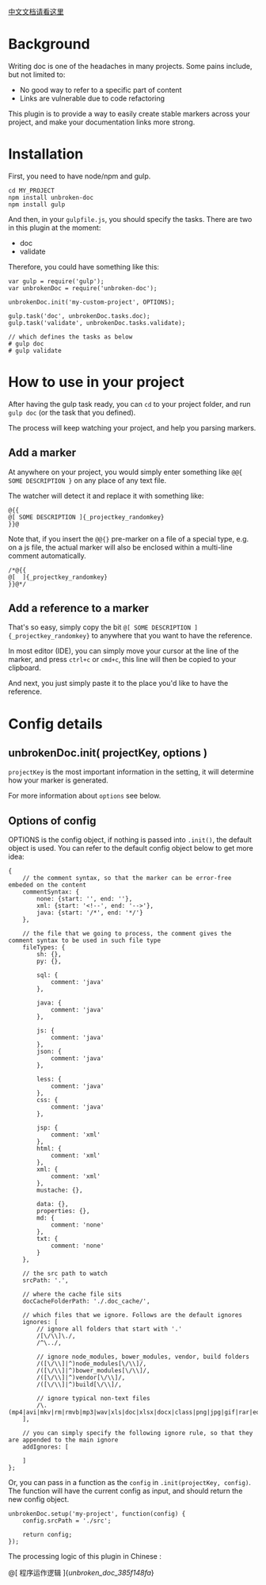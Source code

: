 [中文文档请看这里](./README_cn.md)

# Background

Writing doc is one of the headaches in many projects. Some pains include, but not limited to:
 
* No good way to refer to a specific part of content
* Links are vulnerable due to code refactoring
 
This plugin is to provide a way to easily create stable markers across your project, and make your
documentation links more strong. 

# Installation

First, you need to have node/npm and gulp.

```
cd MY_PROJECT
npm install unbroken-doc
npm install gulp
```

And then, in your `gulpfile.js`, you should specify the tasks.
There are two in this plugin at the moment:

* doc
* validate

Therefore, you could have something like this:

```
var gulp = require('gulp');
var unbrokenDoc = require('unbroken-doc');

unbrokenDoc.init('my-custom-project', OPTIONS);

gulp.task('doc', unbrokenDoc.tasks.doc);
gulp.task('validate', unbrokenDoc.tasks.validate);

// which defines the tasks as below
# gulp doc
# gulp validate
```

# How to use in your project

After having the gulp task ready, you can `cd` to your project folder, and run `gulp doc` 
(or the task that you defined).

The process will keep watching your project, and help you parsing markers.

## Add a marker

At anywhere on your project, you would simply enter something like `@@{ SOME DESCRIPTION }`
on any place of any text file. 

The watcher will detect it and replace it with something like:
```
@{{
@[ SOME DESCRIPTION ]{_projectkey_randomkey}
}}@
```

Note that, if you insert the ``@@{}`` pre-marker on a file of a special type, e.g. on a js file, 
the actual marker will also be enclosed within a multi-line comment automatically. 
```
/*@{{
@[  ]{_projectkey_randomkey}
}}@*/
```

## Add a reference to a marker

That's so easy, simply copy the bit `@[ SOME DESCRIPTION ]{_projectkey_randomkey}` to anywhere that 
you want to have the reference.

In most editor (IDE), you can simply move your cursor at the line of the marker, and press `ctrl+c`
or `cmd+c`, this line will then be copied to your clipboard. 

And next, you just simply paste it to the place you'd like to have the reference.

# Config details

## unbrokenDoc.init( projectKey, options )

`projectKey` is the most important information in the setting, it will determine how your marker is generated.

For more information about `options` see below.

## Options of config

OPTIONS is the config object, if nothing is passed into `.init()`, the default object is used.
You can refer to the default config object below to get more idea:

```
{   
    // the comment syntax, so that the marker can be error-free embeded on the content
    commentSyntax: {
        none: {start: '', end: ''},
        xml: {start: '<!--', end: '-->'},
        java: {start: '/*', end: '*/'}
    },
    
    // the file that we going to process, the comment gives the comment syntax to be used in such file type
    fileTypes: {
        sh: {},
        py: {},

        sql: {
            comment: 'java'
        },

        java: {
            comment: 'java'
        },

        js: {
            comment: 'java'
        },
        json: {
            comment: 'java'
        },

        less: {
            comment: 'java'
        },
        css: {
            comment: 'java'
        },

        jsp: {
            comment: 'xml'
        },
        html: {
            comment: 'xml'
        },
        xml: {
            comment: 'xml'
        },
        mustache: {},

        data: {},
        properties: {},
        md: {
            comment: 'none'
        },
        txt: {
            comment: 'none'
        }
    },
    
    // the src path to watch
    srcPath: '.',
    
    // where the cache file sits
    docCacheFolderPath: './.doc_cache/',
    
    // which files that we ignore. Follows are the default ignores
    ignores: [
        // ignore all folders that start with '.'
        /[\/\\]\./,
        /^\../,
        
        // ignore node_modules, bower_modules, vendor, build folders
        /([\/\\]|^)node_modules[\/\\]/,
        /([\/\\]|^)bower_modules[\/\\]/,
        /([\/\\]|^)vendor[\/\\]/,
        /([\/\\]|^)build[\/\\]/,
        
        // ignore typical non-text files
        /\.(mp4|avi|mkv|rm|rmvb|mp3|wav|xls|doc|xlsx|docx|class|png|jpg|gif|rar|eot|svg|ttf|woff|woff2|swf|db|jar|iml|jpeg)$/i,
    ],
    
    // you can simply specify the following ignore rule, so that they are appended to the main ignore
    addIgnores: [

    ]
};
```

Or, you can pass in a function as the `config` in `.init(projectKey, config)`.
The function will have the current config as input, and should return the new config object.

```
unbrokenDoc.setup('my-project', function(config) {
    config.srcPath = './src';
    
    return config;
});
```

The processing logic of this plugin in Chinese :
 
@[ 程序运作逻辑 ]{_unbroken_doc_385f148fa_}